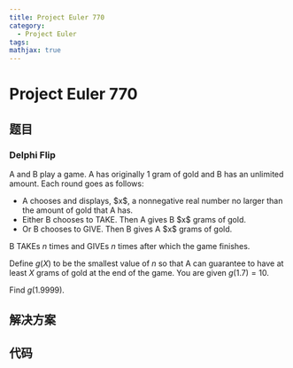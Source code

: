 ```yaml
---
title: Project Euler 770
category:
  - Project Euler
tags:
mathjax: true
---
```

<escape><!-- more --></escape>
    
# Project Euler 770
## 题目
### Delphi Flip



A and B play a game. A has originally $1$ gram of gold and B has an unlimited amount.
Each round goes as follows:

<ul>
<li>
A chooses and displays, $x$, a nonnegative real number no larger than the amount of gold that A has.</li>
<li>
Either B chooses to TAKE. Then A gives B $x$ grams of gold.</li>
<li>
Or B chooses to GIVE. Then B gives A $x$ grams of gold.</li>
</ul>

B TAKEs $n$ times and GIVEs $n$ times after which the game finishes.

Define $g(X)$ to be the smallest value of $n$ so that A can guarantee to have at least $X$ grams of gold at the end of the game. You are given $g(1.7) = 10$.


Find $g(1.9999)$.



## 解决方案


## 代码


